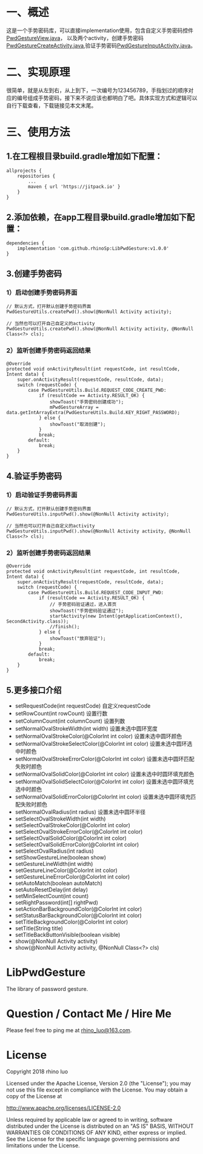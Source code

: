 # 一、概述
这是一个手势密码库，可以直接implementation使用，包含自定义手势密码控件[PwdGestureView.java](https://github.com/rhinoSp/LibPwdGesture/blob/master/libPwdGesture/src/main/java/com/rhino/pgv/view/PwdGestureView.java)，
以及两个activity，创建手势密码[PwdGestureCreateActivity.java](https://github.com/rhinoSp/LibPwdGesture/blob/master/libPwdGesture/src/main/java/com/rhino/pgv/activity/PwdGestureCreateActivity.java),验证手势密码[PwdGestureInputActivity.java](https://github.com/rhinoSp/LibPwdGesture/blob/master/libPwdGesture/src/main/java/com/rhino/pgv/activity/PwdGestureInputActivity.java)。
# 二、实现原理
很简单，就是从左到右，从上到下，一次编号为123456789，手指划过的顺序对应的编号组成手势密码，接下来不说应该也都明白了吧。具体实现方式和逻辑可以自行下载查看，下载链接见本文末尾。
# 三、使用方法
## 1.在工程根目录build.gradle增加如下配置：
```
allprojects {
    repositories {
        ...
        maven { url 'https://jitpack.io' }
    }
}
```
## 2.添加依赖，在app工程目录build.gradle增加如下配置：
```
dependencies {
    implementation 'com.github.rhinoSp:LibPwdGesture:v1.0.0'
}
```
## 3.创建手势密码
### 1）启动创建手势密码界面
```
// 默认方式，打开默认创建手势密码界面
PwdGestureUtils.createPwd().show(@NonNull Activity activity);

// 当然也可以打开自己自定义的activity
PwdGestureUtils.createPwd().show(@NonNull Activity activity, @NonNull Class<?> cls);
```
### 2）监听创建手势密码返回结果
```
@Override
protected void onActivityResult(int requestCode, int resultCode, Intent data) {
    super.onActivityResult(requestCode, resultCode, data);
    switch (requestCode) {
        case PwdGestureUtils.Build.REQUEST_CODE_CREATE_PWD:
            if (resultCode == Activity.RESULT_OK) {
                showToast("手势密码创建成功");
                mPwdGestureArray = data.getIntArrayExtra(PwdGestureUtils.Build.KEY_RIGHT_PASSWORD);
            } else {
                showToast("取消创建");
            }
            break;
        default:
            break;
    }
}
```
## 4.验证手势密码
### 1）启动验证手势密码界面
```
// 默认方式，打开默认创建手势密码界面
PwdGestureUtils.inputPwd().show(@NonNull Activity activity);

// 当然也可以打开自己自定义的activity
PwdGestureUtils.inputPwd().show(@NonNull Activity activity, @NonNull Class<?> cls);
```
### 2）监听创建手势密码返回结果
```
@Override
protected void onActivityResult(int requestCode, int resultCode, Intent data) {
    super.onActivityResult(requestCode, resultCode, data);
    switch (requestCode) {
        case PwdGestureUtils.Build.REQUEST_CODE_INPUT_PWD:
            if (resultCode == Activity.RESULT_OK) {
                // 手势密码验证通过，进入首页
                showToast("手势密码验证通过");
                startActivity(new Intent(getApplicationContext(), SecondActivity.class));
                //finish();
            } else {
                showToast("放弃验证");
            }
            break;
        default:
            break;
    }
}
```
## 5.更多接口介绍
* setRequestCode(int requestCode) 自定义requestCode
* setRowCount(int rowCount) 设置行数
* setColumnCount(int columnCount) 设置列数
* setNormalOvalStrokeWidth(int width) 设置未选中圆环宽度
* setNormalOvalStrokeColor(@ColorInt int color) 设置未选中圆环颜色
* setNormalOvalStrokeSelectColor(@ColorInt int color) 设置未选中圆环选中时颜色
* setNormalOvalStrokeErrorColor(@ColorInt int color) 设置未选中圆环匹配失败时颜色
* setNormalOvalSolidColor(@ColorInt int color) 设置未选中时圆环填充颜色
* setNormalOvalSolidSelectColor(@ColorInt int color) 设置未选中圆环填充选中时颜色
* setNormalOvalSolidErrorColor(@ColorInt int color) 设置未选中圆环填充匹配失败时颜色
* setNormalOvalRadius(int radius) 设置未选中圆环半径
* setSelectOvalStrokeWidth(int width) 
* setSelectOvalStrokeColor(@ColorInt int color) 
* setSelectOvalStrokeErrorColor(@ColorInt int color) 
* setSelectOvalSolidColor(@ColorInt int color) 
* setSelectOvalSolidErrorColor(@ColorInt int color)
* setSelectOvalRadius(int radius)
* setShowGestureLine(boolean show) 
* setGestureLineWidth(int width) 
* setGestureLineColor(@ColorInt int color)
* setGestureLineErrorColor(@ColorInt int color)
* setAutoMatch(boolean autoMatch)
* setAutoResetDelay(int delay)
* setMinSelectCount(int count)
* setRightPassword(int[] rightPwd)
* setActionBarBackgroundColor(@ColorInt int color)
* setStatusBarBackgroundColor(@ColorInt int color)
* setTitleBackgroundColor(@ColorInt int color)
* setTitle(String title)
* setTitleBackButtonVisible(boolean visible)
* show(@NonNull Activity activity)
* show(@NonNull Activity activity, @NonNull Class<?> cls)

# LibPwdGesture
The library of password gesture.

# Question / Contact Me / Hire Me

Please feel free to ping me at rhino_luo@163.com.

# License
Copyright 2018 rhino luo

Licensed under the Apache License, Version 2.0 (the "License");
you may not use this file except in compliance with the License.
You may obtain a copy of the License at

   http://www.apache.org/licenses/LICENSE-2.0

Unless required by applicable law or agreed to in writing, software
distributed under the License is distributed on an "AS IS" BASIS,
WITHOUT WARRANTIES OR CONDITIONS OF ANY KIND, either express or implied.
See the License for the specific language governing permissions and
limitations under the License.
